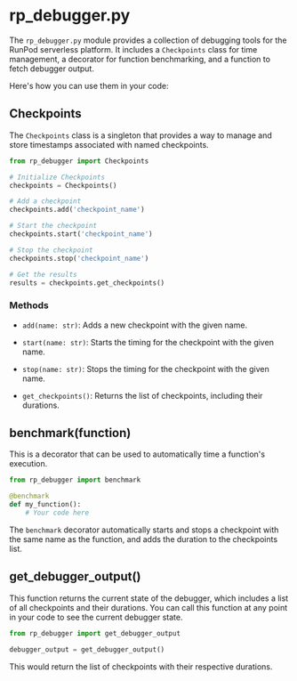 # rp_debugger.py

The `rp_debugger.py` module provides a collection of debugging tools for the RunPod serverless platform. It includes a `Checkpoints` class for time management, a decorator for function benchmarking, and a function to fetch debugger output.

Here's how you can use them in your code:

## Checkpoints

The `Checkpoints` class is a singleton that provides a way to manage and store timestamps associated with named checkpoints.

```python
from rp_debugger import Checkpoints

# Initialize Checkpoints
checkpoints = Checkpoints()

# Add a checkpoint
checkpoints.add('checkpoint_name')

# Start the checkpoint
checkpoints.start('checkpoint_name')

# Stop the checkpoint
checkpoints.stop('checkpoint_name')

# Get the results
results = checkpoints.get_checkpoints()
```

### Methods

- `add(name: str)`: Adds a new checkpoint with the given name.

- `start(name: str)`: Starts the timing for the checkpoint with the given name.

- `stop(name: str)`: Stops the timing for the checkpoint with the given name.

- `get_checkpoints()`: Returns the list of checkpoints, including their durations.

## benchmark(function)

This is a decorator that can be used to automatically time a function's execution.

```python
from rp_debugger import benchmark

@benchmark
def my_function():
    # Your code here
```

The `benchmark` decorator automatically starts and stops a checkpoint with the same name as the function, and adds the duration to the checkpoints list.

## get_debugger_output()

This function returns the current state of the debugger, which includes a list of all checkpoints and their durations. You can call this function at any point in your code to see the current debugger state.

```python
from rp_debugger import get_debugger_output

debugger_output = get_debugger_output()
```

This would return the list of checkpoints with their respective durations.
